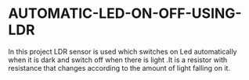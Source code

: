 # AUTOMATIC-LED-ON-OFF-USING-LDR
In this project LDR sensor is used which switches on Led automatically when it is dark and switch off when there is light .It is a resistor with resistance that changes according to the amount of light falling on it.
